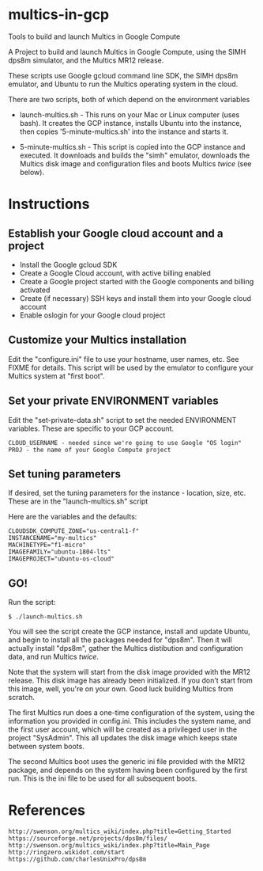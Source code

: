 # multics-in-gcp

Tools to build and launch Multics in Google Compute

A Project to build and launch Multics in Google Compute, using the
SIMH dps8m simulator, and the Multics MR12 release.

These scripts use Google gcloud command line SDK, the SIMH dps8m
emulator, and Ubuntu to run the Multics operating system in the cloud.

There are two scripts, both of which depend on the environment variables

* launch-multics.sh - This runs on your Mac or Linux computer (uses
  bash). It creates the GCP instance, installs Ubuntu into the
  instance, then copies '5-minute-multics.sh' into the instance and
  starts it.

* 5-minute-multics.sh - This script is copied into the GCP instance
  and executed. It downloads and builds the "simh" emulator, downloads
  the Multics disk image and configuration files and boots Multics
  *twice* (see below).



# Instructions

## Establish your Google cloud account and a project
* Install the Google gcloud SDK
* Create a Google Cloud account, with active billing enabled
* Create a Google project started with the Google components and billing activated
* Create (if necessary) SSH keys and install them into your Google cloud account
* Enable oslogin for your Google cloud project

## Customize your Multics installation

Edit the "configure.ini" file to use your hostname, user names,
etc. See FIXME for details. This script will be used by the emulator
to configure your Multics system at "first boot".

## Set your private ENVIRONMENT variables

Edit the "set-private-data.sh" script to set the needed ENVIRONMENT
variables. These are specific to your GCP account.

    CLOUD_USERNAME - needed since we're going to use Google "OS login"
    PROJ - the name of your Google Compute project

## Set tuning parameters

If desired, set the tuning parameters for the instance - location,
size, etc. These are in the "launch-multics.sh" script

Here are the variables and the defaults:

    CLOUDSDK_COMPUTE_ZONE="us-central1-f"
    INSTANCENAME="my-multics"
    MACHINETYPE="f1-micro"
    IMAGEFAMILY="ubuntu-1804-lts"
    IMAGEPROJECT="ubuntu-os-cloud"

## GO!

Run the script:

    $ ./launch-multics.sh

You will see the script create the GCP instance, install and update
Ubuntu, and begin to install all the packages needed for "dps8m". Then
it will actually install "dps8m", gather the Multics distibution and
configuration data, and run Multics *twice*.

Note that the system will start from the disk image provided with the
MR12 release. This disk image has already been initialized. If you
don't start from this image, well, you're on your own. Good luck
building Multics from scratch.

The first Multics run does a one-time configuration of the system,
using the information you provided in config.ini. This includes the
system name, and the first user account, which will be created as a
privileged user in the project "SysAdmin". This all updates the disk
image which keeps state between system boots.

The second Multics boot uses the generic ini file provided with the
MR12 package, and depends on the system having been configured by the
first run. This is the ini file to be used for all subsequent boots.

# References

    http://swenson.org/multics_wiki/index.php?title=Getting_Started
    https://sourceforge.net/projects/dps8m/files/
    http://swenson.org/multics_wiki/index.php?title=Main_Page
    http://ringzero.wikidot.com/start
    https://github.com/charlesUnixPro/dps8m
